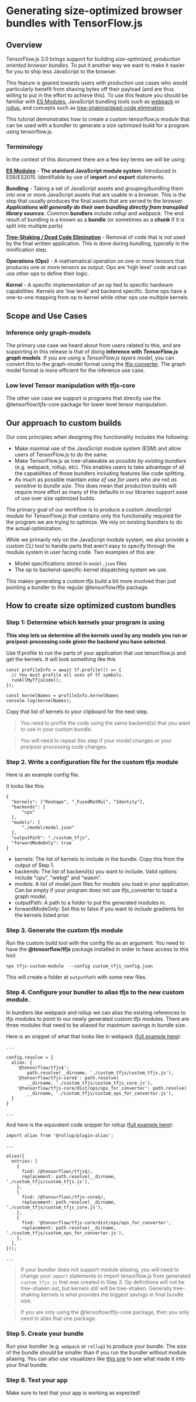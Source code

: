 # Generating size-optimized browser bundles with TensorFlow.js

## Overview

TensorFlow.js 3.0 brings support for building _size-optimized, production oriented browser bundles_. To put it another way we want to make it easier for you to ship less JavaScript to the browser.

This feature is geared towards users with production use cases who would particularly benefit from shaving bytes off their payload (and are thus willing to put in the effort to achieve this). To use this feature you should be familiar with [ES Modules](https://developer.mozilla.org/en-US/docs/Web/JavaScript/Guide/Modules), JavaScript bundling tools such as [webpack](https://webpack.js.org/) or [rollup](https://rollupjs.org/guide/en/), and concepts such as [tree-shaking/dead-code elimination](https://developers.google.com/web/fundamentals/performance/optimizing-javascript/tree-shaking).

This tutorial demonstrates how to create a custom tensorflow.js module that can be used with a bundler to generate a size optimized build for a program using tensorflow.js.


### Terminology

In the context of this document there are a few key terms we will be using:

**[ES Modules](https://developer.mozilla.org/en-US/docs/Web/JavaScript/Guide/Modules)** - **The standard JavaScript module system**. Introduced in ES6/ES2015. Identifiable by use of **import** and **export** statements.

**Bundling** - Taking a set of JavaScript assets and grouping/bundling them into one or more JavaScript assets that are usable in a browser. This is the step that usually produces the final assets that are served to the browser. **_Applications will generally do their own bundling directly from transpiled library sources_.** Common **bundlers** include _rollup_ and _webpack_. The end result of bundling is a known as a **bundle** (or sometimes as a **chunk** if it is split into multiple parts)

**[Tree-Shaking / Dead Code Elimination](https://developers.google.com/web/fundamentals/performance/optimizing-javascript/tree-shaking)** - Removal of code that is not used by the final written application. This is done during bundling, _typically_ in the minification step.

**Operations (Ops)** - A mathematical operation on one or more tensors that produces one or more tensors as output. Ops are ‘high level’ code and can use other ops to define their logic.

**Kernel** - A specific implementation of an op tied to specific hardware capabilities. Kernels are ‘low level’  and backend specific. Some ops have a one-to-one mapping from op to kernel while other ops use multiple kernels.


## Scope and Use Cases

### Inference only graph-models

The primary use case we heard about from users related to this, and are supporting in this release is that of doing **inference with _TensorFlow.js graph models_**. If you are using a _TensorFlow.js layers model_, you can convert this to the graph-model format using the [tfjs-converter](https://www.npmjs.com/package/@tensorflow/tfjs-converter). The graph model format is more efficient for the inference use case.

### Low level Tensor manipulation with tfjs-core

The other use case we support is programs that directly use the @tensorflow/tjfs-core package for lower level tensor manipulation.


## Our approach to custom builds

Our core principles when designing this functionality includes the following:

*   Make maximal use of the JavaScript module system (ESM) and allow users of TensorFlow.js to do the same.
*   Make TensorFlow.js as tree-shakeable as possible _by existing bundlers_ (e.g. webpack, rollup, etc). This enables users to take advantage of all the capabilities of those bundlers including features like code splitting.
*   As much as possible maintain _ease of use for users who are not as sensitive to bundle size_. This does mean that production builds will require more effort as many of the defaults in our libraries support ease of use over size optimized builds.

The primary goal of our workflow is to produce a custom _JavaScript module_ for TensorFlow.js that contains only the functionality required for the program we are trying to optimize. We rely on existing bundlers to do the actual optimization.

While we primarily rely on the JavaScript module system, we also provide a _custom_ _CLI tool_ to handle parts that aren’t easy to specify through the module system in user facing code. Two examples of this are:



*   Model specifications stored in `model.json` files
*   The op to backend-specific-kernel dispatching system we use.

This makes generating a custom tfjs build a bit more involved than just pointing a bundler to the regular @tensorflow/tfjs package.


## How to create size optimized custom bundles


### Step 1: Determine which kernels your program is using

**This step lets us determine all the kernels used by any models you run or pre/post-processing code given the backend you have selected.**

Use tf.profile to run the parts of your application that use tensorflow.js and get the kernels. It will look something like this


```
const profileInfo = await tf.profile(() => {
  // You must profile all uses of tf symbols.
  runAllMyTfjsCode();
});

const kernelNames = profileInfo.kernelNames
console.log(kernelNames);
```


Copy that list of kernels to your clipboard for the next step.

> You need to profile the code using the same backend(s) that you want to use in your custom bundle.

> You will need to repeat this step if your model changes or your pre/post-processing code changes.


### Step 2. Write a configuration file for the custom tfjs module

Here is an example config file.

It looks like this:


```
{
  "kernels": ["Reshape", "_FusedMatMul", "Identity"],
  "backends": [
      "cpu"
  ],
  "models": [
      "./model/model.json"
  ],
  "outputPath": "./custom_tfjs",
  "forwardModeOnly": true
}
```




*   kernels: The list of kernels to include in the bundle. Copy this from the output of Step 1.
*   backends: The list of backend(s) you want to include. Valid options include "cpu", "webgl" and “wasm”.
*   models: A list of model.json files for models you load in your application. Can be empty if your program does not use tfjs\_converter to load a graph model.
*   outputPath: A path to a folder to put the generated modules in.
*   forwardModeOnly: Set this to false if you want to include gradients for the kernels listed prior.


### Step 3. Generate the custom tfjs module

Run the custom build tool with the config file as an argument. You need to have the **@tensorflow/tfjs** package installed in order to have access to this tool.


```
npx tfjs-custom-module  --config custom_tfjs_config.json
```


This will create a folder at `outputPath` with some new files.


### Step 4. Configure your bundler to alias tfjs to the new custom module.

In bundlers like webpack and rollup we can alias the existing references to tfjs modules to point to our newly generated custom tfjs modules. There are three modules that need to be aliased for maximum savings in bundle size.

Here is an snippet of what that looks like in webpack ([full example here](https://github.com/tensorflow/tfjs/blob/master/e2e/custom_module/dense_model/webpack.config.js)):


```
...

config.resolve = {
  alias: {
    '@tensorflow/tfjs$':
        path.resolve(__dirname, './custom_tfjs/custom_tfjs.js'),
    '@tensorflow/tfjs-core$': path.resolve(
        __dirname, './custom_tfjs/custom_tfjs_core.js'),
    '@tensorflow/tfjs-core/dist/ops/ops_for_converter': path.resolve(
        __dirname, './custom_tfjs/custom_ops_for_converter.js'),
  }
}

...
```


And here is the equivalent code snippet for rollup ([full example here](https://github.com/tensorflow/tfjs/blob/master/e2e/custom_module/dense_model/rollup.config.js)):


```
import alias from '@rollup/plugin-alias';

...

alias({
  entries: [
    {
      find: /@tensorflow\/tfjs$/,
      replacement: path.resolve(__dirname, './custom_tfjs/custom_tfjs.js'),
    },
    {
      find: /@tensorflow\/tfjs-core$/,
      replacement: path.resolve(__dirname, './custom_tfjs/custom_tfjs_core.js'),
    },
    {
      find: '@tensorflow/tfjs-core/dist/ops/ops_for_converter',
      replacement: path.resolve(__dirname, './custom_tfjs/custom_ops_for_converter.js'),
    },
  ],
}));

...
```


> If your bundler does not support module aliasing, you will need to change your `import` statements to import tensorflow.js from generated `custom_tfjs.js` that was created in Step 3. Op definitions will not be tree-shaken out, but kernels still will be tree-shaken. Generally tree-shaking kernels is what provides the biggest savings in final bundle size.

> If you are only using the @tensoflow/tfjs-core package, then you only need to alias that one package.


### Step 5. Create your bundle

Run your bundler (e.g. `webpack` or `rollup`) to produce your bundle. The size of the bundle should be smaller than if you run the bundler without module aliasing. You can also use visualizers like [this one](https://www.npmjs.com/package/rollup-plugin-visualizer) to see what made it into your final bundle.


### Step 6. Test your app

Make sure to test that your app is working as expected!
